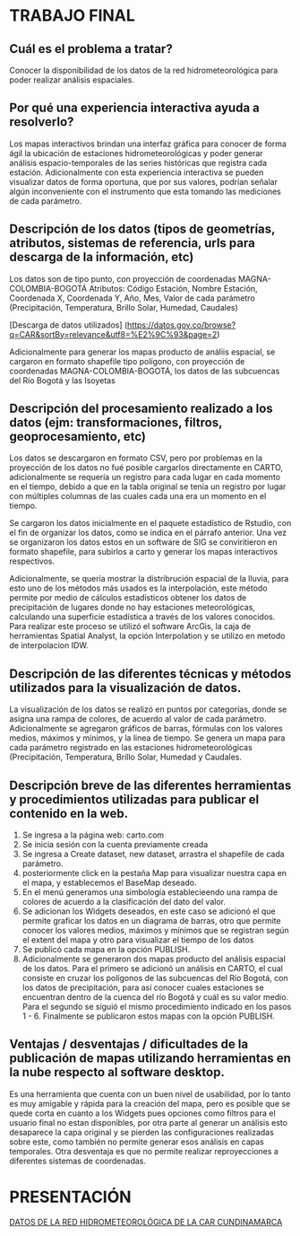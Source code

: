 # TRABAJO FINAL

## Cuál es el problema a tratar?

Conocer la disponibilidad de los datos de la red hidrometeorológica para poder realizar análisis espaciales.

## Por qué una experiencia interactiva ayuda a resolverlo?

Los mapas interactivos brindan una interfaz gráfica para conocer de forma ágil la ubicación de estaciones hidrometeorológicas y poder generar análisis espacio-temporales de las series históricas que registra cada estación. Adicionalmente con esta experiencia interactiva se pueden visualizar datos de forma oportuna, que por sus valores, podrían señalar algún inconveniente con el instrumento que esta tomando las mediciones de cada parámetro.

## Descripción de los datos (tipos de geometrías, atributos, sistemas de referencia, urls para descarga de la información, etc)

Los datos son de tipo punto, con proyección de coordenadas MAGNA-COLOMBIA-BOGOTÁ
Atributos: Código Estación, Nombre Estación, Coordenada X, Coordenada Y, Año, Mes, Valor de cada parámetro (Precipitación, Temperatura, Brillo Solar, Humedad, Caudales)

[Descarga de datos utilizados] (https://datos.gov.co/browse?q=CAR&sortBy=relevance&utf8=%E2%9C%93&page=2)

Adicionalmente para generar los mapas producto de análiis espacial, se cargaron en formato shapefile tipo polígono, con proyección de coordenadas MAGNA-COLOMBIA-BOGOTÁ, los datos de las subcuencas del Río Bogotá y las Isoyetas


## Descripción del procesamiento realizado a los datos (ejm: transformaciones, filtros, geoprocesamiento, etc)

Los datos se descargaron en formato CSV, pero por problemas en la proyección de los datos no fué posible cargarlos directamente en CARTO, adicionalmente se requería un registro para cada lugar en cada momento en el tiempo, debido a que en la tabla original se tenía un registro por lugar con múltiples columnas de las cuales cada una era un momento en el tiempo.

Se cargaron los datos inicialmente en el paquete estadístico de Rstudio, con el fin de organizar los datos, como se indica en el párrafo anterior. Una vez se organizaron los datos estos en un software de SIG se conviritieron en formato shapefile, para subirlos a carto y generar los mapas interactivos respectivos.

Adicionalmente, se quería mostrar la distribrución espacial de la lluvia, para esto uno de los métodos más usados es la interpolación, este método permite por medio de cálculos estadísticos obtener los datos de precipitación de lugares donde no hay estaciones meteorológicas, calculando una superficie estadística a través de los valores conocidos. Para realizar este proceso se utilizó el software ArcGis, la caja de herramientas Spatial Analyst, la opción Interpolation y se utilizo en metodo de interpolacion IDW.

## Descripción de las diferentes técnicas y métodos utilizados para la visualización de datos.

La visualización de los datos se realizó en puntos por categorías, donde se asigna una rampa de colores, de acuerdo al valor de cada parámetro. 
Adicionalmente se agregaron gráficos de barras, fórmulas con los valores medios, máximos y mínimos, y la linea de tiempo.
Se genera un mapa para cada parámetro registrado en las estaciones hidrometeorológicas (Precipitación, Temperatura, Brillo Solar, Humedad y Caudales.

## Descripción breve de las diferentes herramientas y procedimientos utilizadas para publicar el contenido en la web.

1. Se ingresa a la página web: carto.com
2. Se inicia sesión con la cuenta previamente creada
3. Se ingresa a Create dataset, new dataset, arrastra el shapefile de cada parámetro.
4. posteriormente click en la pestaña Map para visualizar nuestra capa en el mapa, y establecemos el BaseMap deseado. 
5. En el menú generamos una simbología establecieendo una rampa de colores de acuerdo a la clasificación del dato del valor.
6. Se adicionan los Widgets deseados, en este caso se adicionó el que permite graficar los datos en un diagrama de barras, otro que permite conocer los valores medios, máximos y mínimos que se registran según el extent del mapa y otro para visualizar el tiempo de los datos
7. Se publicó cada mapa en la opción PUBLISH. 
8. Adicionalmente se generaron dos mapas producto del análisis espacial de los datos. Para el primero se adicionó un análisis en CARTO, el cual consiste en cruzar los polígonos de las subcuencas del Río Bogotá, con los datos de precipitación, para así conocer cuales estaciones se encuentran dentro de la cuenca del río Bogotá y cuál es su valor medio. Para el segundo se siguió el mismo procedimiento indicado en los pasos 1 - 6. Finalmente se publicaron estos mapas con la opción PUBLISH.

## Ventajas / desventajas / dificultades de la publicación de mapas utilizando herramientas en la nube respecto al software desktop.

Es una herramienta que cuenta con un buen nivel de usabilidad, por lo tanto es muy amigable y rápida para la creación del mapa, pero es posible que se quede corta en cuanto a los Widgets pues opciones como filtros para el usuario final no estan disponibles, por otra parte al generar un análisis esto desaparece la capa original y se pierden las configuraciones realizadas sobre este, como también no permite generar esos análisis en capas temporales.
Otra desventaja es que no permite realizar reproyecciones a diferentes sistemas de coordenadas.

# PRESENTACIÓN 

[DATOS DE LA RED HIDROMETEOROLÓGICA DE LA CAR CUNDINAMARCA ](https://slides.com/vivianacarolinadiazgarnica/estado-red-hidrometeorologica-car)



